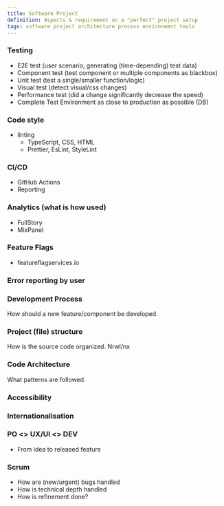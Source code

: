 ```yaml
---
title: Software Project
definition: Aspects & requirement on a "perfect" project setup
tags: software project architecture process environment tools
---
```


### Testing

- E2E test (user scenario, generating (time-depending) test data)
- Component test (test component or multiple components as blackbox)
- Unit test (test a single/smaller function/logic)
- Visual test (detect visual/css changes)
- Performance test (did a change significantly decrease the speed)
- Complete Test Environment as close to production as possible (DB)

### Code style

- linting
  - TypeScript, CSS, HTML
  - Prettier, EsLint, StyleLint

### CI/CD

- GitHub Actions
- Reporting

### Analytics (what is how used)

- FullStory
- MixPanel

### Feature Flags

- featureflagservices.io

### Error reporting by user

### Development Process

How should a new feature/component be developed.

### Project (file) structure

How is the source code organized. Nrwl/nx

### Code Architecture

What patterns are followed.

### Accessibility

### Internationalisation

### PO <> UX/UI <> DEV

- From idea to released feature

### Scrum

- How are (new/urgent) bugs handled
- How is technical depth handled
- How is refinement done?
